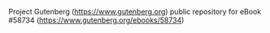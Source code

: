 Project Gutenberg (https://www.gutenberg.org) public repository for
eBook #58734 (https://www.gutenberg.org/ebooks/58734)
